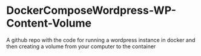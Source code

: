 # DockerComposeWordpress-WP-Content-Volume
A github repo with the code for running a wordpress instance in docker and then creating a volume from your computer to the container
